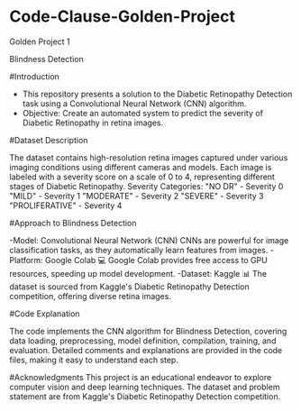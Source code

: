 # Code-Clause-Golden-Project

Golden Project 1

Blindness Detection
 
 #Introduction
- This repository presents a solution to the Diabetic Retinopathy Detection task using a Convolutional Neural Network (CNN) algorithm.
- Objective: Create an automated system to predict the severity of Diabetic Retinopathy in retina images.

#Dataset Description

The dataset contains high-resolution retina images captured under various imaging conditions using different cameras and models.
Each image is labeled with a severity score on a scale of 0 to 4, representing different stages of Diabetic Retinopathy.
Severity Categories:
"NO DR" - Severity 0
"MILD" - Severity 1
"MODERATE" - Severity 2
"SEVERE" - Severity 3
"PROLIFERATIVE" - Severity 4

#Approach to Blindness Detection

-Model: Convolutional Neural Network (CNN) 
CNNs are powerful for image classification tasks, as they automatically learn features from images.
-Platform: Google Colab 💻
Google Colab provides free access to GPU resources, speeding up model development.
-Dataset: Kaggle 📊
The dataset is sourced from Kaggle's Diabetic Retinopathy Detection competition, offering diverse retina images.

#Code Explanation

The code implements the CNN algorithm for Blindness Detection, covering data loading, preprocessing, model definition, compilation, training, and evaluation.
Detailed comments and explanations are provided in the code files, making it easy to understand each step.

#Acknowledgments
This project is an educational endeavor to explore computer vision and deep learning techniques.
The dataset and problem statement are from Kaggle's Diabetic Retinopathy Detection competition.


